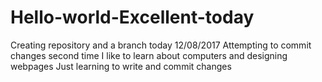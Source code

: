 # Hello-world-Excellent-today
Creating repository and a branch today 12/08/2017
Attempting to commit changes second time
I like to learn about computers and designing webpages
Just learning to write and commit changes
